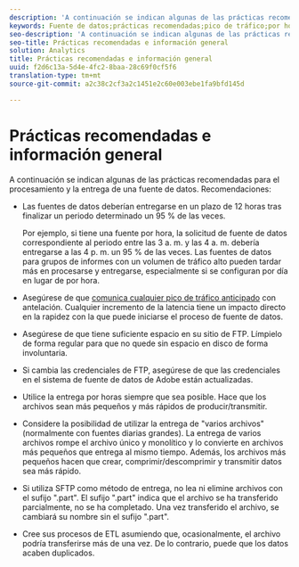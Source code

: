 ```yaml
---
description: 'A continuación se indican algunas de las prácticas recomendadas para el procesamiento y la entrega de una fuente de datos. Recomendaciones '
keywords: Fuente de datos;prácticas recomendadas;pico de tráfico;por hora;ftp
seo-description: 'A continuación se indican algunas de las prácticas recomendadas para el procesamiento y la entrega de una fuente de datos. Recomendaciones '
seo-title: Prácticas recomendadas e información general
solution: Analytics
title: Prácticas recomendadas e información general
uuid: f2d6c13a-5d4e-4fc2-8baa-28c69f0cf5f6
translation-type: tm+mt
source-git-commit: a2c38c2cf3a2c1451e2c60e003ebe1fa9bfd145d

---
```



# Prácticas recomendadas e información general

A continuación se indican algunas de las prácticas recomendadas para el procesamiento y la entrega de una fuente de datos. Recomendaciones:

* Las fuentes de datos deberían entregarse en un plazo de 12 horas tras finalizar un periodo determinado un 95 % de las veces.

   Por ejemplo, si tiene una fuente por hora, la solicitud de fuente de datos correspondiente al periodo entre las 3 a. m. y las 4 a. m. debería entregarse a las 4 p. m. un 95 % de las veces. Las fuentes de datos para grupos de informes con un volumen de tráfico alto pueden tardar más en procesarse y entregarse, especialmente si se configuran por día en lugar de por hora.
* Asegúrese de que [comunica cualquier pico de tráfico anticipado](https://marketing.adobe.com/resources/help/en_US/reference/t_traffic_schedule_spike.html) con antelación. Cualquier incremento de la latencia tiene un impacto directo en la rapidez con la que puede iniciarse el proceso de fuente de datos.
* Asegúrese de que tiene suficiente espacio en su sitio de FTP. Límpielo de forma regular para que no quede sin espacio en disco de forma involuntaria.
* Si cambia las credenciales de FTP, asegúrese de que las credenciales en el sistema de fuente de datos de Adobe están actualizadas.
* Utilice la entrega por horas siempre que sea posible. Hace que los archivos sean más pequeños y más rápidos de producir/transmitir.
* Considere la posibilidad de utilizar la entrega de "varios archivos" (normalmente con fuentes diarias grandes). La entrega de varios archivos rompe el archivo único y monolítico y lo convierte en archivos más pequeños que entrega al mismo tiempo. Además, los archivos más pequeños hacen que crear, comprimir/descomprimir y transmitir datos sea más rápido.
* Si utiliza SFTP como método de entrega, no lea ni elimine archivos con el sufijo ".part". El sufijo ".part" indica que el archivo se ha transferido parcialmente, no se ha completado. Una vez transferido el archivo, se cambiará su nombre sin el sufijo ".part".
* Cree sus procesos de ETL asumiendo que, ocasionalmente, el archivo podría transferirse más de una vez. De lo contrario, puede que los datos acaben duplicados.
